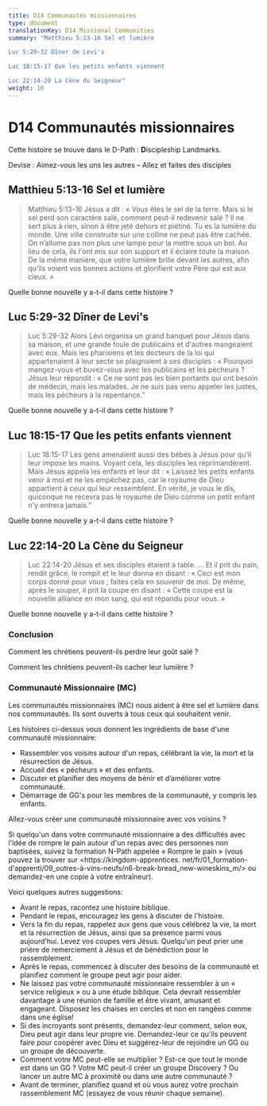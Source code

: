 ```yaml
---
title: D14 Communautés missionnaires
type: document
translationKey: D14 Missional Communities
summary: "Matthieu 5:13-16 Sel et lumière	

Luc 5:29-32 Dîner de Levi's	

Luc 18:15-17 Que les petits enfants viennent	

Luc 22:14-20 La Cène du Seigneur"
weight: 16
---
```

# D14 Communautés missionnaires

Cette histoire se trouve dans le D-Path : **D**iscipleship Landmarks.

Devise : Aimez-vous les uns les autres – Allez et faites des disciples

## Matthieu 5:13-16 Sel et lumière

>   Matthieu 5:13-16 Jésus a dit : « Vous êtes le sel de la terre. Mais si le sel perd son caractère salé, comment peut-il redevenir salé ? Il ne sert plus à rien, sinon à être jeté dehors et piétiné. Tu es la lumière du monde. Une ville construite sur une colline ne peut pas être cachée. On n’allume pas non plus une lampe pour la mettre sous un bol. Au lieu de cela, ils l'ont mis sur son support et il éclaire toute la maison. De la même manière, que votre lumière brille devant les autres, afin qu'ils voient vos bonnes actions et glorifient votre Père qui est aux cieux. »

Quelle bonne nouvelle y a-t-il dans cette histoire ?

## Luc 5:29-32 Dîner de Levi's

>   Luc 5:29-32 Alors Lévi organisa un grand banquet pour Jésus dans sa maison, et une grande foule de publicains et d'autres mangeaient avec eux. Mais les pharisiens et les docteurs de la loi qui appartenaient à leur secte se plaignaient à ses disciples : « Pourquoi mangez-vous et buvez-vous avec les publicains et les pécheurs ? Jésus leur répondit : « Ce ne sont pas les bien portants qui ont besoin de médecin, mais les malades. Je ne suis pas venu appeler les justes, mais les pécheurs à la repentance.”

Quelle bonne nouvelle y a-t-il dans cette histoire ?

## Luc 18:15-17 Que les petits enfants viennent

>   Luc 18:15-17 Les gens amenaient aussi des bébés à Jésus pour qu’il leur impose les mains. Voyant cela, les disciples les réprimandèrent. Mais Jésus appela les enfants et leur dit : « Laissez les petits enfants venir à moi et ne les empêchez pas, car le royaume de Dieu appartient à ceux qui leur ressemblent. En vérité, je vous le dis, quiconque ne recevra pas le royaume de Dieu comme un petit enfant n'y entrera jamais.”

Quelle bonne nouvelle y a-t-il dans cette histoire ?

## Luc 22:14-20 La Cène du Seigneur

>   Luc 22:14-20 Jésus et ses disciples étaient à table. ... Et il prit du pain, rendit grâce, le rompit et le leur donna en disant : « Ceci est mon corps donné pour vous ; faites cela en souvenir de moi. De même, après le souper, il prit la coupe en disant : « Cette coupe est la nouvelle alliance en mon sang, qui est répandu pour vous. »

Quelle bonne nouvelle y a-t-il dans cette histoire ?

### Conclusion

Comment les chrétiens peuvent-ils perdre leur goût salé ?

Comment les chrétiens peuvent-ils cacher leur lumière ?

### Communauté Missionnaire (MC)

Les communautés missionnaires (MC) nous aident à être sel et lumière dans nos communautés. Ils sont ouverts à tous ceux qui souhaitent venir.

Les histoires ci-dessus vous donnent les ingrédients de base d'une communauté missionnaire:

-   Rassembler vos voisins autour d'un repas, célébrant la vie, la mort et la résurrection de Jésus.
-   Accueil des « pécheurs » et des enfants.
-   Discuter et planifier des moyens de bénir et d’améliorer votre communauté.
-   Démarrage de GG's pour les membres de la communauté, y compris les enfants.

Allez-vous créer une communauté missionnaire avec vos voisins ?

Si quelqu'un dans votre communauté missionnaire a des difficultés avec l'idée de rompre le pain autour d'un repas avec des personnes non baptisées, suivez la formation N-Path appelée « Rompre le pain » (vous pouvez la trouver sur <https://kingdom-apprentices. net/fr/01_formation-d'apprenti/09_outres-à-vins-neufs/n6-break-bread_new-wineskins_m/> ou demandez-en une copie à votre entraîneur).

Voici quelques autres suggestions:

-   Avant le repas, racontez une histoire biblique.
-   Pendant le repas, encouragez les gens à discuter de l'histoire.
-   Vers la fin du repas, rappelez aux gens que vous célébrez la vie, la mort et la résurrection de Jésus, ainsi que sa présence parmi vous aujourd’hui. Levez vos coupes vers Jésus. Quelqu'un peut prier une prière de remerciement à Jésus et de bénédiction pour le rassemblement.
-   Après le repas, commencez à discuter des besoins de la communauté et planifiez comment le groupe peut agir pour aider.
-   Ne laissez pas votre communauté missionnaire ressembler à un « service religieux » ou à une étude biblique. Cela devrait ressembler davantage à une réunion de famille et être vivant, amusant et engageant. Disposez les chaises en cercles et non en rangées comme dans une église!
-   Si des incroyants sont présents, demandez-leur comment, selon eux, Dieu peut agir dans leur propre vie. Demandez-leur ce qu'ils peuvent faire pour coopérer avec Dieu et suggérez-leur de rejoindre un GG ou un groupe de découverte.
-   Comment votre MC peut-elle se multiplier ? Est-ce que tout le monde est dans un GG ? Votre MC peut-il créer un groupe Discovery ? Ou lancer un autre MC à proximité ou dans une autre communauté ?
-   Avant de terminer, planifiez quand et où vous aurez votre prochain rassemblement MC (essayez de vous réunir chaque semaine).


